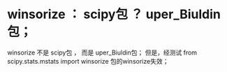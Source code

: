 # winsorize ： scipy包 ？ uper_Biuldin包；

winsorize 不是 scipy包 ， 而是 uper_Biuldin包；
但是，经测试 from scipy.stats.mstats import winsorize 包的winsorize失效；